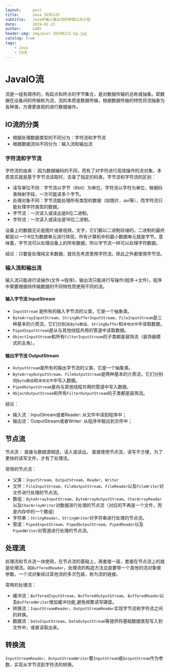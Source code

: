 ```yaml
---
layout:     post
title:      Java IO流认识
subtitle:   Java中输入输出流的种类以及介绍
date:       2019-02-21
author:     LANY
header-img: img/post-20190221-bg.jpg
catalog: true
tags:
    - Java
    - IO流
---
```

# JavaIO流
流是一组有顺序的，有起点和终点的字节集合，是对数据传输的总称或抽象。即数据在设备间的传输称为流，流的本质是数据传输，根据数据传输的特性将流抽象为各种类，方便更直观的进行数据操作。

## IO流的分类

* 根据处理数据类型的不同分为：字符流和字节流
* 根据数据流向不同分为：输入流和输出流

### 字符流和字节流

字符流的由来： 因为数据编码的不同，而有了对字符进行高效操作的流对象。本质其实就是基于字节流读取时，去查了指定的码表。字节流和字符流的区别：

* 读写单位不同：字节流以字节（8bit）为单位，字符流以字符为单位，根据码表映射字段，一次可能读多个字节。
* 处理对象不同：字节流能处理所有类型的数据（如图片、avi等），而字符流只能处理字符类型的数据。
* 字节流：一次读入或读出是8位二进制。
* 字符流：一次读入或读出是16位二进制。

设备上的数据无论是图片或者视频，文字，它们都以二进制存储的。二进制的最终都是以一个8位为数据单元进行体现，所有计算机中的最小数据单元就是字节。意味着，字节流可以处理设备上的所有数据，所以字节流一样可以处理字符数据。

结论：只要是处理纯文本数据，就优先考虑使用字符流。除此之外都使用字节流。

### 输入流和输出流

输入流只能进行读操作(文件->程序)，输出流只能进行写操作(程序->文件)，程序中需要根据待传输数据的不同特性而使用不同的流。

#### 输入字节流 InputStream

* `InputStream` 是所有的输入字节流的父类，它是一个抽象类。
* `ByteArrayInputStream`、`StringBufferInputStream`、`FileInputStream`是三种基本的介质流，它们分别从`Byte数组`、`StringBuffer`和`本地文件`中读取数据。
* `PipedInputStream`是从与其他线程共用的管道中读取数据。
* `ObjectInputStream`和所有`FilterInputStream`的子类都是装饰流（装饰器模式的主角）。

#### 输出字节流 OutputStream

* `OutputStream`是所有的输出字节流的父类，它是一个抽象类。
* `ByteArrayOutputStream`、`FileOutputStream`是两种基本的介质流，它们分别向`Byte数组`和`本地文件`中写入数据。
* `PipedOutputStream`是向与其他线程共用的管道中写入数据。
* `ObjectOutputStream`和所有`FilterOutputStream`的子类都是装饰流。

结论：

* 输入流：InputStream或者Reader: 从文件中读到程序中；
* 输出流：OutputStream或者Writer: 从程序中输出到文件中；

## 节点流

节点流： 直接与数据源相连，读入或读出。
直接使用节点流，读写不方便，为了更快的读写文件，才有了处理流。

常用的节点流：

* 父类：`InputStream`、`OutputStream`、`Reader`、`Writer`
* 文件：`FileInputStream`、`FileOutputStream`、`FileReader`以及`FileWriter`对文件进行处理的节点流。
* 数组：`ByteArrayInputStream`、`ByteArrayOutputStream`、`CharArrayReader`以及`CharArrayWriter`对数据进行处理的节点流（对应的不再是一个文件，而是内存中的一个数组）
* 字符串：`StringReader`、`StringWriter`对字符串进行处理的节点流。
* 管道：`PipedInputStream`、`PipedOutputStream`、`PipedReader`以及`PipedWriter`对管道进行处理的节点流。

## 处理流

处理流和节点流一块使用，在节点流的基础上，再套接一层，套接在节点流上的就是处理流。如`BufferedReader`，处理流的构造方法总是要带一个其他的流对象做参数。一个流对象经过其他流的多次包装，称为流的链接。

常用的处理流：

* 缓冲流：`BufferedInputStream`、`BufferedOutputStream`、`BufferedReader`以及`BufferedWriter`增加缓冲功能,避免频繁读写硬盘。
* 转换流：`InputStreamReader`、`OutputStreamReader`实现字节流和字符流之间的转换。
* 数据流：`DataInputStream`、`DataOutputStream`等提供将基础数据类型写入到文件中，或者读取出来。

## 转换流

`InputStreamReader`、`OutputStreamWriter`要`InputStream`或`OutputStream`作为参数，实现从字节流到字符流的转换。
